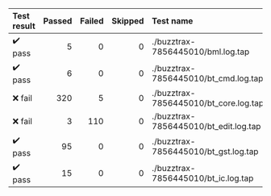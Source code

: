 |       Test result       | Passed | Failed | Skipped | Test name                             |
|:------------------------|-------:|-------:|--------:|:--------------------------------------|
| :heavy_check_mark: pass |      5 |      0 |       0 | ./buzztrax-7856445010/bml.log.tap     |
| :heavy_check_mark: pass |      6 |      0 |       0 | ./buzztrax-7856445010/bt_cmd.log.tap  |
| :x:                fail |    320 |      5 |       0 | ./buzztrax-7856445010/bt_core.log.tap |
| :x:                fail |      3 |    110 |       0 | ./buzztrax-7856445010/bt_edit.log.tap |
| :heavy_check_mark: pass |     95 |      0 |       0 | ./buzztrax-7856445010/bt_gst.log.tap  |
| :heavy_check_mark: pass |     15 |      0 |       0 | ./buzztrax-7856445010/bt_ic.log.tap   |
